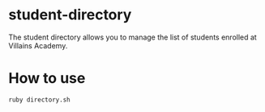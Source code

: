 # student-directory #

The student directory allows you to manage the list of students enrolled at Villains Academy.

# How to use #

```shell
ruby directory.sh
```
